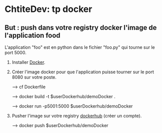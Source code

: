 # ChtiteDev: tp docker

## But : push dans votre registry docker l'image de l'application food

L'application "foo" est en python dans le fichier "foo.py" qui tourne sur le port 5000.

1) Installer [Docker](https://docs.docker.com/engine/install/).

2) Créer l'image docker pour que l'application puisse tourner sur le port 8080 sur votre poste.

   --> cf Dockerfile

   --> docker build -t $userDockerhub/demoDocker .

   --> docker run -p5001:5000 $userDockerhub/demoDocker

3) Pusher l'image sur votre registry [dockerhub](https://hub.docker.com/) (créer un compte).

   --> docker push $userDockerhub/demoDocker
